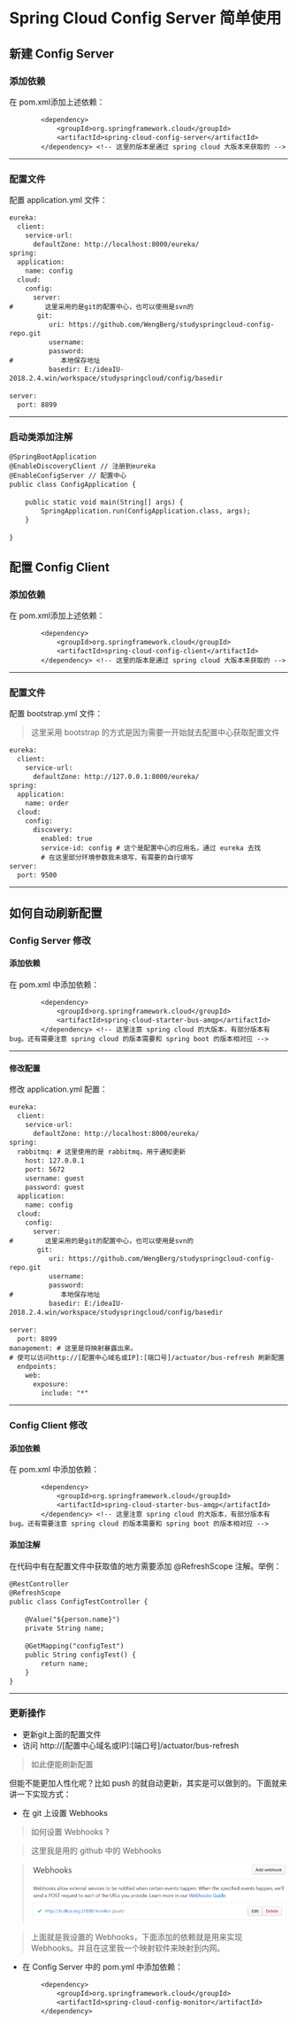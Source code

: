 # Spring Cloud Config Server 简单使用
## 新建 Config Server
### 添加依赖
在 pom.xml添加上述依赖：
```       
        <dependency>
            <groupId>org.springframework.cloud</groupId>
            <artifactId>spring-cloud-config-server</artifactId>
        </dependency> <!-- 这里的版本是通过 spring cloud 大版本来获取的 -->
```

---
### 配置文件
配置 application.yml 文件：
```
eureka:
  client:
    service-url:
      defaultZone: http://localhost:8000/eureka/
spring:
  application:
    name: config
  cloud:
    config:
      server:
#        这里采用的是git的配置中心，也可以使用是svn的
       git:
          uri: https://github.com/WengBerg/studyspringcloud-config-repo.git
          username:
          password:
#            本地保存地址
          basedir: E:/ideaIU-2018.2.4.win/workspace/studyspringcloud/config/basedir

server:
  port: 8899
```

---

### 启动类添加注解
```
@SpringBootApplication
@EnableDiscoveryClient // 注册到eureka
@EnableConfigServer // 配置中心
public class ConfigApplication {

    public static void main(String[] args) {
        SpringApplication.run(ConfigApplication.class, args);
    }
    
}
```
## 配置 Config Client
### 添加依赖
在 pom.xml添加上述依赖：

```
        <dependency>
            <groupId>org.springframework.cloud</groupId>
            <artifactId>spring-cloud-config-client</artifactId>
        </dependency> <!-- 这里的版本是通过 spring cloud 大版本来获取的 -->
```

---
### 配置文件
配置 bootstrap.yml 文件：
> 这里采用 bootstrap 的方式是因为需要一开始就去配置中心获取配置文件
```
eureka:
  client:
    service-url:
      defaultZone: http://127.0.0.1:8000/eureka/
spring:
  application:
    name: order
  cloud:
    config:
      discovery:
        enabled: true
        service-id: config # 这个是配置中心的应用名，通过 eureka 去找
        # 在这里部分环境参数我未填写，有需要的自行填写
server:
  port: 9500
```
---

## 如何自动刷新配置
### Config Server 修改
#### 添加依赖
在 pom.xml 中添加依赖：

```
        <dependency>
            <groupId>org.springframework.cloud</groupId>
            <artifactId>spring-cloud-starter-bus-amqp</artifactId>
        </dependency> <!-- 这里注意 spring cloud 的大版本，有部分版本有bug。还有需要注意 spring cloud 的版本需要和 spring boot 的版本相对应 -->
```

---
#### 修改配置
修改 application.yml 配置：

```
eureka:
  client:
    service-url:
      defaultZone: http://localhost:8000/eureka/
spring:
  rabbitmq: # 这里使用的是 rabbitmq，用于通知更新
    host: 127.0.0.1
    port: 5672
    username: guest
    password: guest
  application:
    name: config
  cloud:
    config:
      server:
#        这里采用的是git的配置中心，也可以使用是svn的
       git:
          uri: https://github.com/WengBerg/studyspringcloud-config-repo.git
          username:
          password:
#            本地保存地址
          basedir: E:/ideaIU-2018.2.4.win/workspace/studyspringcloud/config/basedir

server:
  port: 8899
management: # 这里是将映射暴露出来。
# 使可以访问http://[配置中心域名或IP]:[端口号]/actuator/bus-refresh 刷新配置
  endpoints:
    web:
      exposure:
        include: "*"
```

---
### Config Client 修改
#### 添加依赖
在 pom.xml 中添加依赖：

```
        <dependency>
            <groupId>org.springframework.cloud</groupId>
            <artifactId>spring-cloud-starter-bus-amqp</artifactId>
        </dependency> <!-- 这里注意 spring cloud 的大版本，有部分版本有bug。还有需要注意 spring cloud 的版本需要和 spring boot 的版本相对应 -->
```
#### 添加注解
在代码中有在配置文件中获取值的地方需要添加 @RefreshScope 注解。举例：

```
@RestController
@RefreshScope
public class ConfigTestController {

    @Value("${person.name}")
    private String name;

    @GetMapping("configTest")
    public String configTest() {
        return name;
    }
}
```

---
### 更新操作
- 更新git上面的配置文件
- 访问 http://[配置中心域名或IP]:[端口号]/actuator/bus-refresh
> 如此便能刷新配置

但能不能更加人性化呢？比如 push 的就自动更新，其实是可以做到的。下面就来讲一下实现方式：
- 在 git 上设置 Webhooks


> 如何设置 Webhooks ?

> 这里我是用的 github 中的 Webhooks 

> ![Webhooks](images/Webhooks设置.png)

> 上面就是我设置的 Webhooks，下面添加的依赖就是用来实现 Webhooks。并且在这里我一个映射软件来映射到内网。


- 在 Config Server 中的 pom.yml 中添加依赖：

```
        <dependency>
            <groupId>org.springframework.cloud</groupId>
            <artifactId>spring-cloud-config-monitor</artifactId>
        </dependency>
```